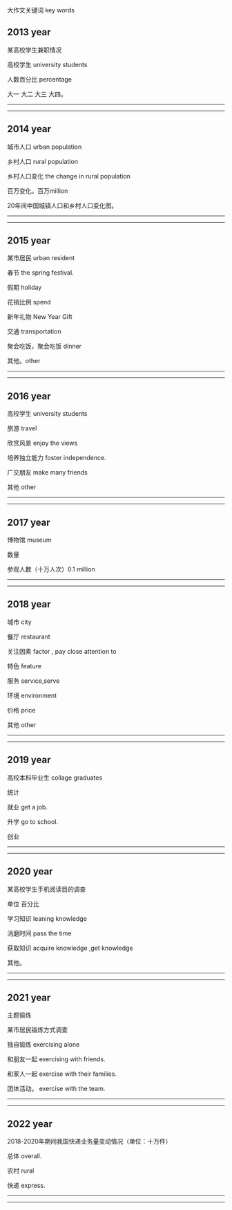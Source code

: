 <!--
 * @Author: zhangkangbin
 * @Date: 2022-11-23 12:01:18
 * @LastEditors: zhangkangbin
 * @LastEditTime: 2022-11-23 15:20:04
 * @FilePath: \C_Study\1English\composition2.md
 * @Description: 
-->

大作文关键词 key words



## 2013 year

某高校学生兼职情况

高校学生 university students

人数百分比 percentage

大一 大二 大三 大四。

------------------------------------------------------------
------------------------------------------------------------
## 2014 year

城市人口 urban population

乡村人口 rural population

乡村人口变化 the change in rural population

百万变化。百万million

20年间中国城镇人口和乡村人口变化图。


------------------------------------------------------------
------------------------------------------------------------

## 2015 year

某市居民 urban resident

春节 the spring festival.

假期 holiday

花销比例 spend


新年礼物 New Year Gift

交通 transportation

聚会吃饭，聚会吃饭 dinner

其他。other


------------------------------------------------------------
------------------------------------------------------------

## 2016 year

高校学生 university students

旅游   travel

欣赏风景 enjoy the views

培养独立能力 foster independence.

广交朋友 make many friends

其他 other


------------------------------------------------------------
------------------------------------------------------------




## 2017 year

博物馆  museum

数量 

参观人数（十万人次）0.1 million



------------------------------------------------------------
------------------------------------------------------------


## 2018 year

城市 city

餐厅 restaurant

关注因素  factor , pay close attention to 

特色 feature

服务 service,serve

环境 environment

价格 price

其他 other


------------------------------------------------------------
------------------------------------------------------------


## 2019 year



高校本科毕业生 collage graduates

统计

就业 get a job.

升学 go to school.

创业



------------------------------------------------------------
------------------------------------------------------------


## 2020 year

某高校学生手机阅读目的调查


单位 百分比

学习知识  leaning knowledge

消磨时间 pass the time

获取知识 acquire knowledge ,get knowledge

其他。

------------------------------------------------------------
------------------------------------------------------------


## 2021 year

主题锻炼

某市居民锻炼方式调查

独自锻炼 exercising alone

和朋友一起 exercising with friends.

和家人一起 exercise with their families.

团体活动。 exercise with the team.

------------------------------------------------------------
------------------------------------------------------------


## 2022 year


2018-2020年期间我国快递业务量变动情况（单位：十万件）

总体 overall.

农村 rural

快递 express.

------------------------------------------------------------
------------------------------------------------------------
